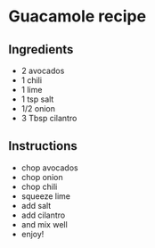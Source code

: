 # Guacamole recipe


## Ingredients

- 2 avocados
- 1 chili
- 1 lime
- 1 tsp salt
- 1/2 onion
- 3 Tbsp cilantro


## Instructions

- chop avocados
- chop onion
- chop chili
- squeeze lime
- add salt
- add cilantro
- and mix well
- enjoy!
